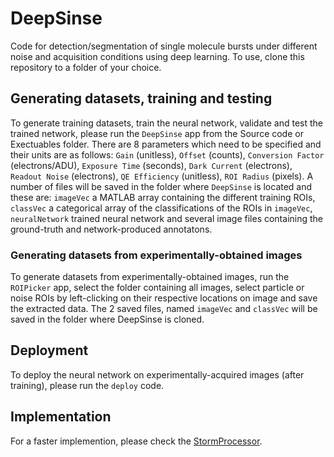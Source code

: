 # DeepSinse
Code for detection/segmentation of single molecule bursts under different noise and acquisition conditions using deep learning. To use, clone this repository to a folder of your choice.
## Generating datasets, training and testing
To generate training datasets, train the neural network, validate and test the trained network, please run the `DeepSinse` app from the Source code or Exectuables folder. There are 8 parameters which need to be specified and their units are as follows: `Gain` (unitless), `Offset` (counts), `Conversion Factor` (electrons/ADU), `Exposure Time` (seconds), `Dark Current` (electrons), `Readout Noise` (electrons), `QE Efficiency` (unitless), `ROI Radius` (pixels). A number of files will be saved in the folder where `DeepSinse` is located and these are: `imageVec` a MATLAB array containing the different training ROIs,   `classVec` a categorical array of the classifications of the ROIs in `imageVec`, `neuralNetwork` trained neural network and several image files containing the ground-truth and network-produced annotatons. 
### Generating datasets from experimentally-obtained images
To generate datasets from experimentally-obtained images, run the `ROIPicker` app, select the folder containing all images, select particle or noise ROIs by left-clicking on their respective locations on image and save the extracted data. The 2 saved files, named `imageVec` and `classVec` will be saved in the folder where DeepSinse is cloned.  
## Deployment
To deploy the neural network on experimentally-acquired images (after training), please run the `deploy` code.
## Implementation
For a faster implemention, please check the [StormProcessor](https://github.com/jdanial/StormProcessor).
